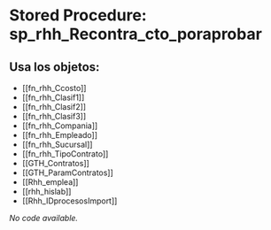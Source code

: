 # Stored Procedure: sp_rhh_Recontra_cto_poraprobar

## Usa los objetos:
- [[fn_rhh_Ccosto]]
- [[fn_rhh_Clasif1]]
- [[fn_rhh_Clasif2]]
- [[fn_rhh_Clasif3]]
- [[fn_rhh_Compania]]
- [[fn_rhh_Empleado]]
- [[fn_rhh_Sucursal]]
- [[fn_rhh_TipoContrato]]
- [[GTH_Contratos]]
- [[GTH_ParamContratos]]
- [[Rhh_emplea]]
- [[rhh_hislab]]
- [[Rhh_IDprocesosImport]]

*No code available.*
